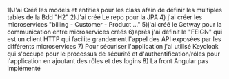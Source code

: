 1)J'ai Créé les models et entities pour les class afain de définir les multiples tables de la Bdd "H2" 
2)J'ai créé Le repo pour la JPA
4) j'ai créer les microservices "billing - Customer - Product ..." 
5)j'ai créé le Getway pour la communication entre microservices créés
6)après j'ai définit le "FEIGN" qui est un client HTTP qui facilite grandement l'appel des API exposées par les différents microservices 
7) Pour sécuriser l'application j'ai utilisé Keycloak qui s'occupe pour le processus de sécurité et d'authentification/rôles pour l'application en ajoutant des rôles et des logins
8) La front Angular pas implémenté
